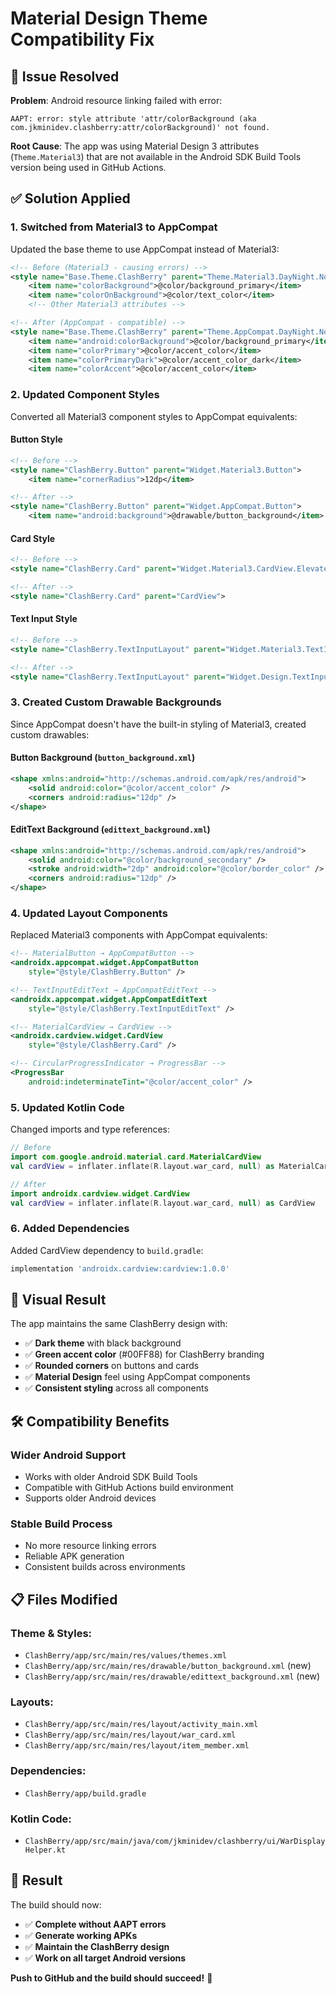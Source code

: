 # Material Design Theme Compatibility Fix

## 🔧 Issue Resolved

**Problem**: Android resource linking failed with error:
```
AAPT: error: style attribute 'attr/colorBackground (aka com.jkminidev.clashberry:attr/colorBackground)' not found.
```

**Root Cause**: The app was using Material Design 3 attributes (`Theme.Material3`) that are not available in the Android SDK Build Tools version being used in GitHub Actions.

## ✅ Solution Applied

### 1. **Switched from Material3 to AppCompat**
Updated the base theme to use AppCompat instead of Material3:

```xml
<!-- Before (Material3 - causing errors) -->
<style name="Base.Theme.ClashBerry" parent="Theme.Material3.DayNight.NoActionBar">
    <item name="colorBackground">@color/background_primary</item>
    <item name="colorOnBackground">@color/text_color</item>
    <!-- Other Material3 attributes -->

<!-- After (AppCompat - compatible) -->
<style name="Base.Theme.ClashBerry" parent="Theme.AppCompat.DayNight.NoActionBar">
    <item name="android:colorBackground">@color/background_primary</item>
    <item name="colorPrimary">@color/accent_color</item>
    <item name="colorPrimaryDark">@color/accent_color_dark</item>
    <item name="colorAccent">@color/accent_color</item>
```

### 2. **Updated Component Styles**
Converted all Material3 component styles to AppCompat equivalents:

#### Button Style
```xml
<!-- Before -->
<style name="ClashBerry.Button" parent="Widget.Material3.Button">
    <item name="cornerRadius">12dp</item>

<!-- After -->
<style name="ClashBerry.Button" parent="Widget.AppCompat.Button">
    <item name="android:background">@drawable/button_background</item>
```

#### Card Style
```xml
<!-- Before -->
<style name="ClashBerry.Card" parent="Widget.Material3.CardView.Elevated">

<!-- After -->
<style name="ClashBerry.Card" parent="CardView">
```

#### Text Input Style
```xml
<!-- Before -->
<style name="ClashBerry.TextInputLayout" parent="Widget.Material3.TextInputLayout.OutlinedBox">

<!-- After -->
<style name="ClashBerry.TextInputLayout" parent="Widget.Design.TextInputLayout">
```

### 3. **Created Custom Drawable Backgrounds**
Since AppCompat doesn't have the built-in styling of Material3, created custom drawables:

#### Button Background (`button_background.xml`)
```xml
<shape xmlns:android="http://schemas.android.com/apk/res/android">
    <solid android:color="@color/accent_color" />
    <corners android:radius="12dp" />
</shape>
```

#### EditText Background (`edittext_background.xml`)
```xml
<shape xmlns:android="http://schemas.android.com/apk/res/android">
    <solid android:color="@color/background_secondary" />
    <stroke android:width="2dp" android:color="@color/border_color" />
    <corners android:radius="12dp" />
</shape>
```

### 4. **Updated Layout Components**
Replaced Material3 components with AppCompat equivalents:

```xml
<!-- MaterialButton → AppCompatButton -->
<androidx.appcompat.widget.AppCompatButton
    style="@style/ClashBerry.Button" />

<!-- TextInputEditText → AppCompatEditText -->
<androidx.appcompat.widget.AppCompatEditText
    style="@style/ClashBerry.TextInputEditText" />

<!-- MaterialCardView → CardView -->
<androidx.cardview.widget.CardView
    style="@style/ClashBerry.Card" />

<!-- CircularProgressIndicator → ProgressBar -->
<ProgressBar
    android:indeterminateTint="@color/accent_color" />
```

### 5. **Updated Kotlin Code**
Changed imports and type references:

```kotlin
// Before
import com.google.android.material.card.MaterialCardView
val cardView = inflater.inflate(R.layout.war_card, null) as MaterialCardView

// After  
import androidx.cardview.widget.CardView
val cardView = inflater.inflate(R.layout.war_card, null) as CardView
```

### 6. **Added Dependencies**
Added CardView dependency to `build.gradle`:
```gradle
implementation 'androidx.cardview:cardview:1.0.0'
```

## 🎨 **Visual Result**

The app maintains the same ClashBerry design with:
- ✅ **Dark theme** with black background
- ✅ **Green accent color** (#00FF88) for ClashBerry branding
- ✅ **Rounded corners** on buttons and cards
- ✅ **Material Design** feel using AppCompat components
- ✅ **Consistent styling** across all components

## 🛠 **Compatibility Benefits**

### **Wider Android Support**
- Works with older Android SDK Build Tools
- Compatible with GitHub Actions build environment
- Supports older Android devices

### **Stable Build Process**
- No more resource linking errors
- Reliable APK generation
- Consistent builds across environments

## 📋 **Files Modified**

### Theme & Styles:
- `ClashBerry/app/src/main/res/values/themes.xml`
- `ClashBerry/app/src/main/res/drawable/button_background.xml` (new)
- `ClashBerry/app/src/main/res/drawable/edittext_background.xml` (new)

### Layouts:
- `ClashBerry/app/src/main/res/layout/activity_main.xml`
- `ClashBerry/app/src/main/res/layout/war_card.xml`
- `ClashBerry/app/src/main/res/layout/item_member.xml`

### Dependencies:
- `ClashBerry/app/build.gradle`

### Kotlin Code:
- `ClashBerry/app/src/main/java/com/jkminidev/clashberry/ui/WarDisplayHelper.kt`

## 🚀 **Result**

The build should now:
- ✅ **Complete without AAPT errors**
- ✅ **Generate working APKs**
- ✅ **Maintain the ClashBerry design**
- ✅ **Work on all target Android versions**

**Push to GitHub and the build should succeed!** 🎉